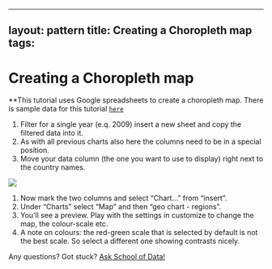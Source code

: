 
---
layout: pattern
title: Creating a Choropleth map
tags: 
---


Creating a Choropleth map
=========================

**This tutorial uses Google spreadsheets to create a choropleth map. There is sample data for this tutorial [`here`](http://dump.tentacleriot.eu/wb-gdp-health-life.csv)

1. Filter for a single year (e.q. 2009) insert a new sheet and copy the filtered data into it.
2. As with all previous charts also here the columns need to be in a special position.
3. Move your data column (the one you want to use to display) right next to the country names.

![](http://farm9.staticflickr.com/8176/7982195441_15c8d45df8_o_d.png)

1. Now mark the two columns and select “Chart...” from “insert”.
2. Under “Charts” select “Map” and then “geo chart - regions”.
3. You’ll see a preview. Play with the settings in customize to change the map, the colour-scale etc.
4. A note on colours: the red-green scale that is selected by default is not the best scale. So select a different one showing contrasts nicely.

<div class="alert alert-info">Any questions? Got stuck? <a class="btn btn-large btn-info" href="http://ask.schoolofdata.org">Ask School of Data!</a></div>
